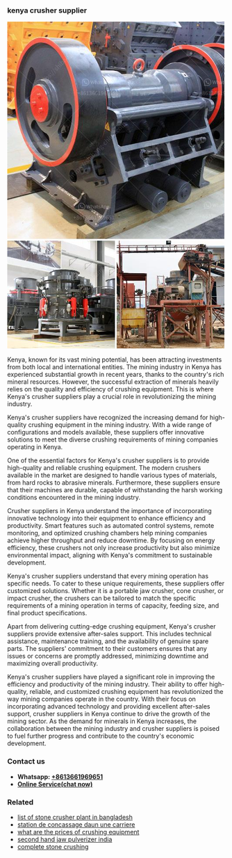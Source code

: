 <h3>kenya crusher supplier</h3><img src='1708586992.jpg' alt=''><p>Kenya, known for its vast mining potential, has been attracting investments from both local and international entities. The mining industry in Kenya has experienced substantial growth in recent years, thanks to the country's rich mineral resources. However, the successful extraction of minerals heavily relies on the quality and efficiency of crushing equipment. This is where Kenya's crusher suppliers play a crucial role in revolutionizing the mining industry.</p><p>Kenya's crusher suppliers have recognized the increasing demand for high-quality crushing equipment in the mining industry. With a wide range of configurations and models available, these suppliers offer innovative solutions to meet the diverse crushing requirements of mining companies operating in Kenya.</p><p>One of the essential factors for Kenya's crusher suppliers is to provide high-quality and reliable crushing equipment. The modern crushers available in the market are designed to handle various types of materials, from hard rocks to abrasive minerals. Furthermore, these suppliers ensure that their machines are durable, capable of withstanding the harsh working conditions encountered in the mining industry.</p><p>Crusher suppliers in Kenya understand the importance of incorporating innovative technology into their equipment to enhance efficiency and productivity. Smart features such as automated control systems, remote monitoring, and optimized crushing chambers help mining companies achieve higher throughput and reduce downtime. By focusing on energy efficiency, these crushers not only increase productivity but also minimize environmental impact, aligning with Kenya's commitment to sustainable development.</p><p>Kenya's crusher suppliers understand that every mining operation has specific needs. To cater to these unique requirements, these suppliers offer customized solutions. Whether it is a portable jaw crusher, cone crusher, or impact crusher, the crushers can be tailored to match the specific requirements of a mining operation in terms of capacity, feeding size, and final product specifications.</p><p>Apart from delivering cutting-edge crushing equipment, Kenya's crusher suppliers provide extensive after-sales support. This includes technical assistance, maintenance training, and the availability of genuine spare parts. The suppliers' commitment to their customers ensures that any issues or concerns are promptly addressed, minimizing downtime and maximizing overall productivity.</p><p>Kenya's crusher suppliers have played a significant role in improving the efficiency and productivity of the mining industry. Their ability to offer high-quality, reliable, and customized crushing equipment has revolutionized the way mining companies operate in the country. With their focus on incorporating advanced technology and providing excellent after-sales support, crusher suppliers in Kenya continue to drive the growth of the mining sector. As the demand for minerals in Kenya increases, the collaboration between the mining industry and crusher suppliers is poised to fuel further progress and contribute to the country's economic development.</p><h3>Contact us</h3><ul><li><strong>Whatsapp:&nbsp;<a href="https://wa.me/8613661969651">+8613661969651</a></strong></li><li><a href="https://swt.shibang-china.com/?git&amp;zhl&amp;kenya crusher supplier"><strong>Online Service(chat now)</strong></a></li></ul><h3>Related</h3><ul><li><a href='list of stone crusher plant in bangladesh.md'>list of stone crusher plant in bangladesh</a></li><li><a href='station de concassage daun une carriere.md'>station de concassage daun une carriere</a></li><li><a href='what are the prices of crushing equipment.md'>what are the prices of crushing equipment</a></li><li><a href='second hand jaw pulverizer india.md'>second hand jaw pulverizer india</a></li><li><a href='complete stone crushing.md'>complete stone crushing</a></li></ul>